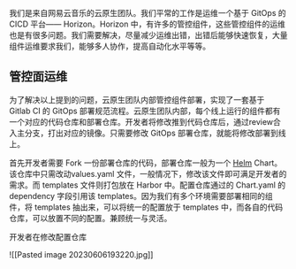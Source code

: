 我们是来自网易云音乐的云原生团队。我们平常的工作是运维一个基于 GitOps 的 CICD 平台—— Horizon。Horizon 中，有许多的管控组件，这些管控组件的运维也是有很多问题。我们需要解决，尽量减少运维出错，出错后能够快速恢复，大量组件运维要求我们，能够多人协作，提高自动化水平等等。

## 管控面运维

为了解决以上提到的问题，云原生团队内部管控组件部署，实现了一套基于 Gitlab CI 的 GitOps 部署规范流程。云原生团队内部，每个线上运行的组件都有一个对应的代码仓库和部署仓库。开发者将修改推到代码仓库后，通过review合入主分支，打出对应的镜像。只需要修改 GitOps 部署仓库，就能将修改部署到线上。

首先开发者需要 Fork 一份部署仓库的代码，部署仓库一般为一个 [Helm](https://helm.sh/) Chart。该仓库中只需改动values.yaml 文件，一般情况下，修改该文件即可满足开发者的需求。而 templates 文件则打包放在 Harbor 中。配置仓库通过的 Chart.yaml 的 dependency 字段引用该 templates。因为我们有多个环境需要部署相同的组件，将 templates 抽出来，可以将统一的配置放于 templates 中，而各自的代码仓库，可以放置不同的配置。兼顾统一与灵活。  

开发者在修改配置仓库

![[Pasted image 20230606193220.jpg]]